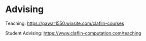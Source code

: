 # Advising

Teaching: https://pawar1550.wixsite.com/claflin-courses

Student Advising: https://www.claflin-computation.com/teaching
